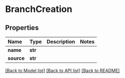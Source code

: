 # BranchCreation

## Properties

| Name | Type | Description | Notes |
| :--- | :--- | :--- | :--- |
| **name** | **str** |  |  |
| **source** | **str** |  |  |

[\[Back to Model list\]](../#documentation-for-models) [\[Back to API list\]](../#documentation-for-api-endpoints) [\[Back to README\]](../)


